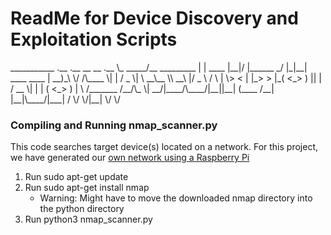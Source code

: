 <h1> ReadMe for Device Discovery and Exploitation Scripts </h1>
___________              .__         .__  __          __  .__               
\_   _____/__  _________ |  |   ____ |__|/  |______ _/  |_|__| ____   ____  
 |    __)_\  \/  /\____ \|  |  /  _ \|  \   __\__  \\   __\  |/  _ \ /    \ 
 |        \>    < |  |_> >  |_(  <_> )  ||  |  / __ \|  | |  (  <_> )   |  \
/_______  /__/\_ \|   __/|____/\____/|__||__| (____  /__| |__|\____/|___|  /
        \/      \/|__|                             \/                    \/ <br>
<h3> Compiling and Running nmap_scanner.py </h3>

This code searches target device(s) located on a network. For this project, we have generated our [own network using a Raspberry Pi](https://thepi.io/how-to-use-your-raspberry-pi-as-a-wireless-access-point/)
1. Run sudo apt-get update
2. Run sudo apt-get install nmap 
    - Warning: Might have to move the downloaded nmap directory into the python directory
3. Run python3 nmap_scanner.py


